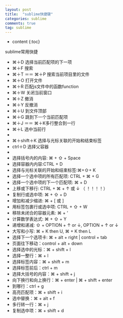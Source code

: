 ```yaml
---
layout: post
title:  "sublime快捷键"
categories: sublime
comments: true
tag: sublime
---
```


* content
{:toc}

sublime常用快捷





- ⌘＋D 选择当前匹配项的下一项
- ⌘＋F 搜索
- ⌘＋T ＝＝ ⌘＋P 搜索当前项目里的文件
- ⌘＋O 打开文件
- ⌘＋R 匹配js文件中的函数function
- ⌘＋W 关闭当前窗口
- ⌘＋Z 撤消
- ⌘＋Y 反撤消
- ⌘＋U 到文件顶部
- ⌘＋G 跳到下一个当前匹配项
- ⌘＋J ＝＝ ⌘＋K多行整合到一行
- ⌘＋L 选中当前行
-
- ⌘＋shift＋K 选择与光标关联的开始和结束标签
- ctrl＋D 选择父容器
-
- 选择括号内的内容: ⌘ + ⇧ + Space
- 选择容器内内容:CTRL + D
- 选择与光标关联的开始和结束标签:⌘+⇧+ K
- 选择一个选中项的所有匹配项: CTRL + ⌘ + G
- 选择一个选中项的下一个匹配项: ⌘ + D
- 上移或下移行: CTRL + ⌘ + ↑ 或 ↓  （ ！！！！）
- 复制行或选中项: ⌘ + ⇧ + D
- 增加和减少缩进: ⌘ + [ 或 ]
- 用标签包裹行或选中项: CTRL + ⇧ + W
- 移除未闭合的容器元素: ⌘ + ‘
- 计算数学表达式: ⌘ + ⇧ + Y
- 递增和递减: ⇧ + OPTION + ↑ or ↓, OPTION + ↑ or ↓
- 大写和小写: ⌘ + K then U, ⌘ + K then L
- 选择下一个选项卡: ⌘ + alt + right | control + tab
- 页面往下移动：control + alt + down
- 选择选中的光标：⌘ + shift + l
- 选择一整行：⌘ + l
- 选择标签内容：⌘ + shift + m
- 选择标签前后：ctrl + m
- 选择大括号的内容：⌘ + shift + j
- 向下换行和向上换行：⌘ + enter | ⌘ + shift + enter
- 到哪行：ctrl + g
- 高亮匹配项：⌘ + shift + i
- 选中替换：⌘ + alt + f
- 多行转一行：⌘ + j
- 复制选中项：⌘ + shift + d
